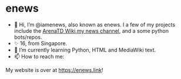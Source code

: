 # enews 

- 👋 Hi, I’m @iamenews, also known as enews. I a few of my projects include the [ArenaTD Wiki](http://womantd.fandom.com),[my news channel](https://t.me/enewssg), and a some python bots/repos.
- ✨ 16, from Singapore. 
- 🌱 I’m currently learning Python, HTML and MediaWiki text.
- 📫 How to reach me: 

My website is over at https://enews.link!
